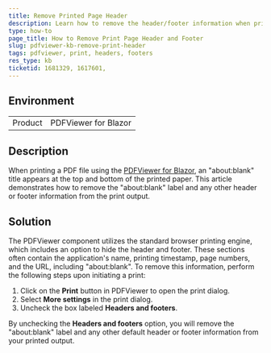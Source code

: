 ```yaml
---
title: Remove Printed Page Header
description: Learn how to remove the header/footer information when printing a PDF document in PDFViewer for Blazor.
type: how-to
page_title: How to Remove Print Page Header and Footer
slug: pdfviewer-kb-remove-print-header
tags: pdfviewer, print, headers, footers
res_type: kb
ticketid: 1681329, 1617601,
---
```


## Environment
<table>
	<tbody>
		<tr>
			<td>Product</td>
			<td>PDFViewer for Blazor</td>
		</tr>
	</tbody>
</table>

## Description

When printing a PDF file using the [PDFViewer for Blazor](slug:pdfviewer-overview), an "about:blank" title appears at the top and bottom of the printed paper. This article demonstrates how to remove the "about:blank" label and any other header or footer information from the print output.

## Solution

The PDFViewer component utilizes the standard browser printing engine, which includes an option to hide the header and footer. These sections often contain the application's name, printing timestamp, page numbers, and the URL, including "about:blank". To remove this information, perform the following steps upon initiating a print:

1. Click on the **Print** button in PDFViewer to open the print dialog.
2. Select **More settings** in the print dialog.
3. Uncheck the box labeled **Headers and footers**.

By unchecking the **Headers and footers** option, you will remove the "about:blank" label and any other default header or footer information from your printed output.
